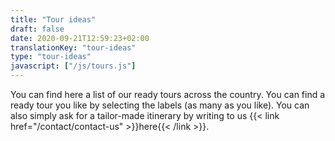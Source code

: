 ```yaml
---
title: "Tour ideas"
draft: false
date: 2020-09-21T12:59:23+02:00
translationKey: "tour-ideas"
type: "tour-ideas"
javascript: ["/js/tours.js"]
---
```

You can find here a list of our ready tours across the country. You can find a ready tour you like by selecting the labels (as many as you like). You can also simply ask for a tailor-made itinerary by writing to us {{< link href="/contact/contact-us" >}}here{{< /link >}}.